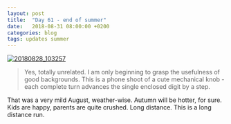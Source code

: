 ```yaml
---
layout: post
title:  "Day 61 - end of summer"
date:   2018-08-31 08:00:00 +0200
categories: blog
tags: updates summer
---
```


<a data-flickr-embed="true"  href="https://www.flickr.com/photos/137491954@N07/29381775387/in/dateposted/" title="20180828_103257"><img src="https://farm2.staticflickr.com/1899/29381775387_a2bbf21620_k.jpg"  alt="20180828_103257"></a><script async src="//embedr.flickr.com/assets/client-code.js" charset="utf-8"></script>

> Yes, totally unrelated. I am only beginning to grasp the usefulness of good backgrounds. This is a phone shoot of a cute mechanical knob - each complete turn advances the single enclosed digit by a step.

That was a very mild August, weather-wise. Autumn will be hotter, for sure. Kids are happy, parents are quite crushed. Long distance. This is a long distance run.
